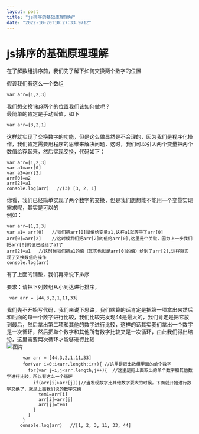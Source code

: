 ```yaml
---
layout: post
title: "js排序的基础原理理解"
date: "2022-10-20T10:27:33.971Z"
---
```

js排序的基础原理理解
===========

在了解数组排序前，我们先了解下如何交换两个数字的位置

假设我们有这么一个数组

    var arr=[1,2,3]
    

我们想交换1和3两个的位置我们该如何做呢？  
最简单的肯定是手动赋值，如下

    var arr=[3,2,1]
    

这样就实现了交换数字的功能，但是这么做显然是不合理的，因为我们是程序化操作，我们肯定需要用程序的思维来解决问题，这时，我们可以引入两个变量把两个数值给存起来，然后实现交换，代码如下：

    var arr=[1,2,3]
    var a1=arr[0]
    var a2=arr[2]
    arr[0]=a2
    arr[2]=a1
    console.log(arr)   //(3) [3, 2, 1]
    

你看，我们已经简单实现了两个数字的交换，但是我们想想能不能用一个变量实现需求呢，其实是可以的  
例如：

    var arr=[1,2,3]
    var a1= arr[0]   //我们把arr[0]赋值给变量a1,这样a1就等于了arr[0]
    arr[0]=arr[2]    //这时候我们把arr[2]的值给arr[0],这里是个关键，因为上一步我们把arr[0]的值已经给了a1了
    arr[2]=a1   //这时候我们把a1的值（其实也就是arr[0]的值）给到了arr[2],这样就实现了交换数值的操作
    console.log(arr)
    

有了上面的铺垫，我们再来说下排序

要求：请把下列数组从小到达进行排序，

     var arr = [44,3,2,1,11,33]
    

我们先不开始写代码，我们来说下思路，我们默算的话肯定是把第一项拿出来然后和后面的每一个数字进行比较，我们比较完发现44是最大的，我们肯定是把它放到最后，然后拿出第二项和其他的数字进行比较，这样的话其实我们拿出一个数字是一次循环，然后把单个数字和其他所有数字比较又是一次循环，由此我们得出结论，这里需要两次循环才能够进行比较  
![图片](https://img2022.cnblogs.com/blog/2589936/202210/2589936-20221020140337195-614603902.gif)

          var arr = [44,3,2,1,11,33]
          for(var i=0;i<arr.length;i++){ //这里是取出数组里面的单个数字
            for(var j=i;j<arr.length;j++){  //这里是把上面取出的单个数字和其他数字进行比较，所以有这么一个循环
              if(arr[i]>arr[j]){//当发现数字比其他数字要大的时候，下面就开始进行数字交换了，就是上面我们说的数字交换
                tem1=arr[i]
                arr[i]=arr[j]
                arr[j]=tem1
              }
            }
          }
         console.log(arr)   //[1, 2, 3, 11, 33, 44]